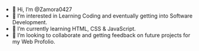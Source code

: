 - 👋 Hi, I’m @Zamora0427
- 👀 I’m interested in Learning Coding and eventually getting into Software Development.
- 🌱 I’m currently learning HTML, CSS & JavaScript.
- 💞️ I’m looking to collaborate and getting feedback on future projects for my Web Profolio.

<!---
Zamora0427/Zamora0427 is a ✨ special ✨ repository because its `README.md` (this file) appears on your GitHub profile.
You can click the Preview link to take a look at your changes.
--->
